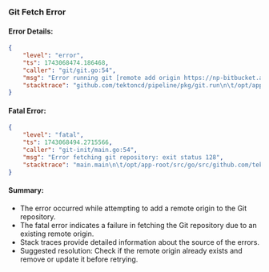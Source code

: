 ### Git Fetch Error

#### Error Details:
```json
{
    "level": "error",
    "ts": 1743068474.186468,
    "caller": "git/git.go:54",
    "msg": "Error running git [remote add origin https://np-bitbucket.apps.np-mgmt.obpr1.eleccninp.corporg.net/scm/EFE/env-cr-training.git]: exit status 128\nfatal: remote origin already exists.\n",
    "stacktrace": "github.com/tektoncd/pipeline/pkg/git.run\n\t/opt/app-root/src/go/src/github.com/tektoncd/pipeline/pkg/git/git.go:54\ngithub.com/tektoncd/pipeline/pkg/git.Fetch\n\t/opt/app-root/src/go/src/github.com/tektoncd/pipeline/pkg/git/git.go:96\nmain.main\n\t/opt/app-root/src/go/src/github.com/tektoncd/pipeline/cmd/git-init/main.go:53\nruntime.main\n\t/usr/lib/golang/src/runtime/proc.go:203"
}
```

#### Fatal Error:
```json
{
    "level": "fatal",
    "ts": 1743068494.2715566,
    "caller": "git-init/main.go:54",
    "msg": "Error fetching git repository: exit status 128",
    "stacktrace": "main.main\n\t/opt/app-root/src/go/src/github.com/tektoncd/pipeline/cmd/git-init/main.go:54\nruntime.main\n\t/usr/lib/golang/src/runtime/proc.go:203"
}
```

#### Summary:
- The error occurred while attempting to add a remote origin to the Git repository.
- The fatal error indicates a failure in fetching the Git repository due to an existing remote origin.
- Stack traces provide detailed information about the source of the errors.
- Suggested resolution: Check if the remote origin already exists and remove or update it before retrying.